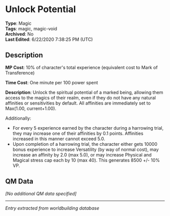 # Unlock Potential

**Type**: Magic  
**Tags**: magic, magic-void  
**Archived**: No  
**Last Edited**: 6/22/2020 7:38:25 PM (UTC)

## Description
**MP Cost**:
10% of character's total experience (equivalent cost to Mark of Transference)

**Time Cost**:
One minute per 100 power spent

**Description**:
Unlock the spiritual potential of a marked being, allowing them access to the magics of their realm, even if they do not have any natural affinities or sensitivities by default. All affinities are immediately set to Max(1.00, current+1.00).

Additionally:
 * For every 5 experience earned by the character during a harrowing trial, they may increase one of their affinities by 0.1 points. Affinities increased in this manner cannot exceed 5.0.
 * Upon completion of a harrowing trial, the character either gets 10000 bonus experience to increase Versatility (by way of normal cost), may increase an affinity by 2.0 (max 5.0), or may increase Physical and Magical stress cap each by 10 (max 40). This generates 8500 +/- 10% VP.

## QM Data
*[No additional QM data specified]*

---
*Entry extracted from worldbuilding database*
